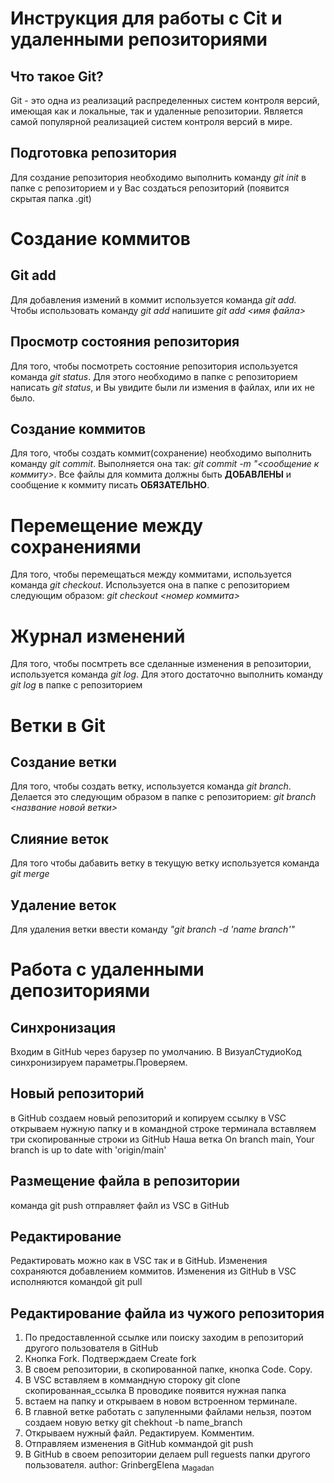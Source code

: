 # Инструкция для работы с Cit и удаленными репозиториями

Что такое Git?
---
Git - это одна из реализаций распределенных систем контроля версий, имеющая как и локальные, так и удаленные репозитории. Является самой популярной реализацией систем контроля версий в мире.
## Подготовка репозитория
Для создание репозитория необходимо выполнить команду *git init* в папке с репозиторием и у Вас создаться репозиторий (появится скрытая папка .git)
# Создание коммитов
## Git add
Для добавления измений в коммит используется команда _git add._ Чтобы использовать команду _git add_ напишите _git add <имя файла>_
## Просмотр состояния репозитория
Для того, чтобы посмотреть состояние репозитория используется команда _git status_. Для этого необходимо в папке с репозиторием написать _git status_, и Вы увидите были ли измения в файлах, или их не было.
## Создание коммитов
Для того, чтобы создать коммит(сохранение) необходимо выполнить команду _git commit_. Выполняется она так: _git commit -m "<сообщение к коммиту>_. Все файлы для коммита должны быть **ДОБАВЛЕНЫ** и сообщение к коммиту писать **ОБЯЗАТЕЛЬНО**.
# Перемещение между сохранениями
Для того, чтобы перемещаться между коммитами, используется команда _git checkout_. Используется она в папке с репозиторием следующим образом: _git checkout <номер коммита>_
# Журнал изменений
Для того, чтобы посмтреть все сделанные изменения в репозитории, используется команда _git log_. Для этого достаточно выполнить команду _git log_ в папке с репозиторием
# Ветки в Git
## Создание ветки
Для того, чтобы создать ветку, используется команда *git branch*. Делается это следующим образом в папке с репозиторием: *git branch <название новой ветки>*
## Слияние веток
Для того чтобы дабавить ветку в текущую ветку используется команда *git merge*
## Удаление веток
Для удаления ветки ввести команду *"git branch -d 'name branch'"*

# Работа с удаленными депозиториями
## Синхронизация
Входим в GitHub через барузер по умолчанию. В ВизуалСтудиоКод  синхронизируем параметры.Проверяем.
## Новый репозиторий
в GitHub создаем новый репозиторий и копируем ссылку
в VSC открываем нужную папку и в командной строке терминала вставляем три скопированные строки из GitHub
Наша ветка On branch main, Your branch is up to date with 'origin/main'
## Размещение файла в репозитории
команда git push отправляет файл из VSC в GitHub
## Редактирование
Редактировать можно как в VSC так и в  GitHub. Изменения сохраняются добавлением коммитов. Изменения из GitHub  в VSC исполняются командой git pull
## Редактирование файла из чужого репозитория
1. По предоставленной ссылке или поиску заходим в репозиторий другого пользователя в GitHub
2. Кнопка Fork. Подтверждаем Create fork
3. В своем репозитории, в скопированной папке, кнопка Code. Copy.
4. В VSC вставляем в коммандную стороку  git clone скопированная_ссылка В проводике появится нужная папка
5. встаем на папку и открываем в новом встроенном терминале.
6. В главной ветке работать с запуленными файлами нельзя, поэтом создаем новую ветку git chekhout -b name_branch
7. Открываем нужный файл. Редактируем. Комментим.
8. Отправляем изменения в GitHub коммандой git push
9. В GitHub  в своем репозитории делаем pull reguests папки другого пользователя.
author: GrinbergElena <sub>Magadan</sub>